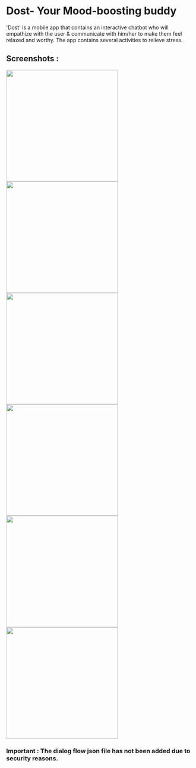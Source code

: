 # Dost- Your Mood-boosting buddy  
'Dost' is a mobile app that contains an interactive chatbot who will empathize with the user & communicate with him/her to make them feel relaxed and worthy. The app contains several activities to relieve stress.  

## Screenshots : 

<img src="Screenshot_20200621-160113.jpg" width="300"><img src="Screenshot_20200621-161051.jpg" width="300"> <img src="Screenshot_20200621-161141.jpg" width="300"> <img src="Screenshot_20200621-161238.jpg" width="300"><img src="Screenshot_20200621-161248.jpg" width="300"> <img src="Screenshot_20200621-161410.jpg" width="300">
  
### Important : The dialog flow json file has not been added due to security reasons.
